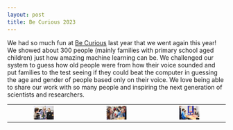 ```yaml
---
layout: post
title: Be Curious 2023
---
```


We had so much fun at [Be Curious](https://www.leeds.ac.uk/becurious) last year that we went again this year! We showed about 300 people (mainly families with primary school aged children) just how amazing machine learning can be. We challenged our system to guess how old people were from how their voice sounded and put families to the test seeing if they could beat the computer in guessing the age and gender of people based only on their voice. We love being able to share our work with so many people and inspiring the next generation of scientists and researchers.

<table>
  <tr>
    <th><img src="/images/BeCurious2023-2.jpg" style="max-width: 30%;" /></th>
    <th><img src="/images/BeCurious2023-1.jpg" style="max-width: 30%;" /></th>
    <th><img src="/images/BeCurious2023-3.jpg" style="max-width: 30%;" /></th>
  </tr>
</table>
